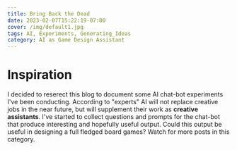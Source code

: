 ```yaml
--- 
title: Bring Back the Dead
date: 2023-02-07T15:22:19-07:00
cover: /img/default1.jpg 
tags: AI, Experiments, Generating_Ideas
category: AI as Game Design Assistant
---
```


# Inspiration
I decided to reserect this blog to document some AI chat-bot experiments I've been conducting. According to "experts" AI will not replace creative jobs in the near future, but will supplement their work as **creative assistants**. I've started to collect questions and prompts for the chat-bot that produce interesting and hopefully useful output. Could this output be useful in designing a full fledged board games? Watch for more posts in this category.
